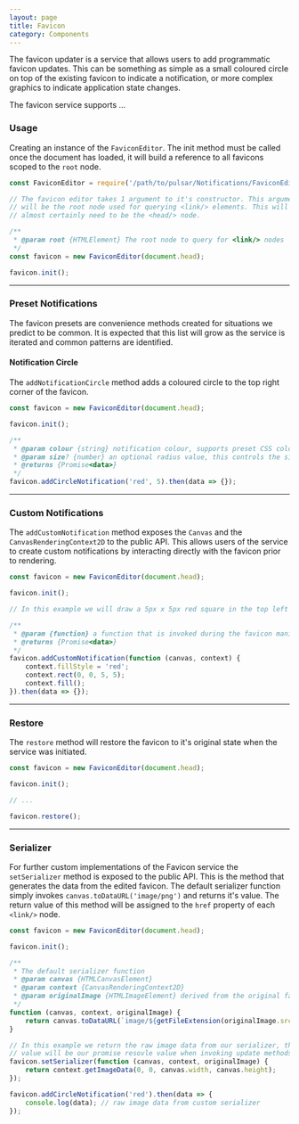 ```yaml
---
layout: page
title: Favicon
category: Components
---
```


The favicon updater is a service that allows users to add programmatic favicon updates. This can be something as simple as a small coloured circle on top of the existing favicon to indicate a notification, or more complex graphics to indicate application state changes.

The favicon service supports ...

### Usage

Creating an instance of the `FaviconEditor`. The init method must be called once the document has loaded, it will build a reference to all favicons scoped to the `root` node.

```javascript
const FaviconEditor = require('/path/to/pulsar/Notifications/FaviconEditor');

// The favicon editor takes 1 argument to it's constructor. This argument
// will be the root node used for querying <link/> elements. This will
// almost certainly need to be the <head/> node. 

/**
 * @param root {HTMLElement} The root node to query for <link/> nodes  
 */
const favicon = new FaviconEditor(document.head);

favicon.init();
```

---

### Preset Notifications

The favicon presets are convenience methods created for situations we predict to be common. It is expected that this list will grow as the service is iterated and common patterns are identified.

#### Notification Circle

The `addNotificationCircle` method adds a coloured circle to the top right corner of the favicon.

```javascript
const favicon = new FaviconEditor(document.head);

favicon.init();

/**
 * @param colour {string} notification colour, supports preset CSS colours as well as stringified hex values
 * @param size? {number} an optional radius value, this controls the size of the notification in pixels
 * @returns {Promise<data>}
 */
favicon.addCircleNotification('red', 5).then(data => {});
```

---

### Custom Notifications

The `addCustomNotification` method exposes the `Canvas` and the `CanvasRenderingContext2D` to the public API. This allows users of the service to create custom notifications by interacting directly with the favicon prior to rendering.

```javascript
const favicon = new FaviconEditor(document.head);

favicon.init();

// In this example we will draw a 5px x 5px red square in the top left of the favicon

/**
 * @param {function} a function that is invoked during the favicon manipulation method 
 * @returns {Promise<data>}
 */
favicon.addCustomNotification(function (canvas, context) {
    context.fillStyle = 'red';
    context.rect(0, 0, 5, 5);
    context.fill();
}).then(data => {});
```

---

### Restore

The `restore` method will restore the favicon to it's original state when the service was initiated.

```javascript
const favicon = new FaviconEditor(document.head);

favicon.init();

// ...

favicon.restore();
```

---

### Serializer

For further custom implementations of the Favicon service the `setSerializer` method is exposed to the public API. This is the method that generates the data from the edited favicon. The default serializer function simply invokes `canvas.toDataURL('image/png')` and returns it's value. The return value of this method will be assigned to the `href` property of each `<link/>` node.

```javascript
const favicon = new FaviconEditor(document.head);

favicon.init();

/**
 * The default serializer function
 * @param canvas {HTMLCanvasElement}
 * @param context {CanvasRenderingContext2D}
 * @param originalImage {HTMLImageElement} derived from the original favicon <link/> node
 */
function (canvas, context, originalImage) {
    return canvas.toDataURL(`image/${getFileExtension(originalImage.src)}`);
}

// In this example we return the raw image data from our serializer, this return
// value will be our promise resovle value when invoking update methods
favicon.setSerializer(function (canvas, context, originalImage) {
    return context.getImageData(0, 0, canvas.width, canvas.height);
});

favicon.addCircleNotification('red').then(data => {
    console.log(data); // raw image data from custom serializer
});

```



